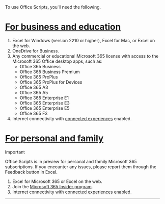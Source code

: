 To use Office Scripts, you'll need the following.

# [For business and education](#tab/business)

1. Excel for Windows (version 2210 or higher), Excel for Mac, or Excel on the web.
1. OneDrive for Business.
1. Any commercial or educational Microsoft 365 license with access to the Microsoft 365 Office desktop apps, such as:
    - Office 365 Business
    - Office 365 Business Premium
    - Office 365 ProPlus
    - Office 365 ProPlus for Devices
    - Office 365 A3
    - Office 365 A5
    - Office 365 Enterprise E1
    - Office 365 Enterprise E3
    - Office 365 Enterprise E5
    - Office 365 F3
1. Internet connectivity with [connected experiences](/deployoffice/privacy/connected-experiences) enabled.

# [For personal and family](#tab/home)

> [!IMPORTANT]
> Office Scripts is in preview for personal and family Microsoft 365 subscriptions. If you encounter any issues, please report them through the Feedback button in Excel.

1. Excel for Microsoft 365 or Excel on the web.
1. Join the [Microsoft 365 Insider program](https://insider.microsoft365.com/join/windows).
1. Internet connectivity with [connected experiences](/deployoffice/privacy/connected-experiences) enabled.

---
